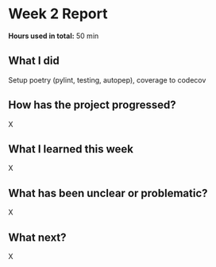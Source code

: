 # Week 2 Report

**Hours used in total:** 50 min

## What I did

Setup poetry (pylint, testing, autopep), coverage to codecov

## How has the project progressed?

X

## What I learned this week

X

## What has been unclear or problematic?

X

## What next?

X
